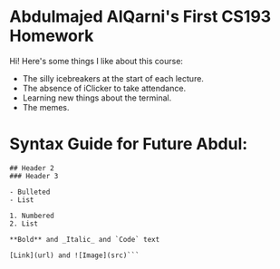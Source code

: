 # Abdulmajed AlQarni's First CS193 Homework

Hi! Here's some things I like about this course:
- The silly icebreakers at the start of each lecture.
- The absence of iClicker to take attendance.
- Learning new things about the terminal.
- The memes.

# Syntax Guide for Future Abdul:

```# Header 1
## Header 2
### Header 3

- Bulleted
- List

1. Numbered
2. List

**Bold** and _Italic_ and `Code` text

[Link](url) and ![Image](src)```
